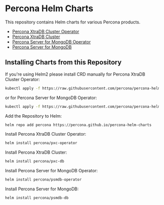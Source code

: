 # Percona Helm Charts

This repository contains Helm charts for various Percona products.

* [Percona XtraDB Cluster Operator](charts/pxc-operator/)
* [Percona XtraDB Cluster](charts/pxc-db/)
* [Percona Server for MongoDB Operator](charts/psmdb-operator/)
* [Percona Server for MongoDB](charts/psmdb-db/)

## Installing Charts from this Repository

If you're using Helm2 please install CRD manually for Percona XtraDB Cluster Operator:
```bash
kubectl apply -f https://raw.githubusercontent.com/percona/percona-helm-charts/master/charts/pxc-operator/crds/crd.yaml
```
or for Percona Server for MongoDB Operator:
```bash
kubectl apply -f https://raw.githubusercontent.com/percona/percona-helm-charts/master/charts/psmdb-operator/crds/crd.yaml
```

Add the Repository to Helm:

```bash
helm repo add percona https://percona.github.io/percona-helm-charts
```

Install Percona XtraDB Cluster Operator:

```bash
helm install percona/pxc-operator
```

Install Percona XtraDB Cluster:

```bash
helm install percona/pxc-db
```

Install Percona Server for MongoDB Operator:

```bash
helm install percona/psmdb-operator
```

Install Percona Server for MongoDB:

```bash
helm install percona/psmdb-db
```
